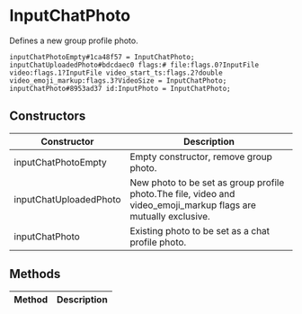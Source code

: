 # InputChatPhoto
Defines a new group profile photo.

```
inputChatPhotoEmpty#1ca48f57 = InputChatPhoto;
inputChatUploadedPhoto#bdcdaec0 flags:# file:flags.0?InputFile video:flags.1?InputFile video_start_ts:flags.2?double video_emoji_markup:flags.3?VideoSize = InputChatPhoto;
inputChatPhoto#8953ad37 id:InputPhoto = InputChatPhoto;
```

## Constructors
| Constructor | Description |
| ---- | ----------- |
| inputChatPhotoEmpty | Empty constructor, remove group photo. |
| inputChatUploadedPhoto | New photo to be set as group profile photo.The file, video and video_emoji_markup flags are mutually exclusive. |
| inputChatPhoto | Existing photo to be set as a chat profile photo. |


## Methods
| Method | Description |
| ---- | ----------- |


